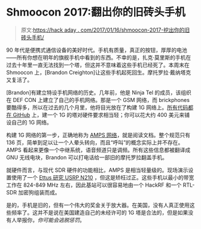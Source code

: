 # Shmoocon 2017:翻出你的旧砖头手机

> 原文:[https://hack aday . com/2017/01/16/shmoocon-2017-挖出你的旧砖头手机/](https://hackaday.com/2017/01/16/shmoocon-2017-dig-out-your-old-brick-phone/)

90 年代是便携式通信设备的美好时代。手机有质量，真正的按钮，厚厚的电池——所有你想在明年的旗舰手机中看到的东西。不幸的是，扎克·莫里斯的手机在过去十年里一直无法找到一个塔，但这并不意味着这些手机已经死了。本周末在 Shmoocon 上，[Brandon Creighton]让这些手机起死回生。摩托罗拉·戴纳塔克又复活了。

[Brandon]有建立特设手机网络的历史。几年前，他是 Ninja Tel 的成员，该组织在 DEF CON 上建立了自己的手机网络。那是一个 GSM 网络，而 brickphones 要酷得多，所以在过去的几个月里，他将目光放在了构建 1G 网络上。[所有代码都在 GitHub](https://github.com/unsynchronized/gr-amps) 上，建一个 1G 的塔对硬件要求相当轻；你可以花大约 400 美元来铺设自己的 1G 网络。

构建 1G 网络的第一步，正确地称为 [AMPS 网络](https://en.wikipedia.org/wiki/Advanced_Mobile_Phone_System)，就是阅读文档。整个规范只有 136 页，简单到足以让一个人晕头转向，而且“呼叫”的概念实际上并不存在。AMPS 看起来更像一个中继系统，语音频道只是调频。所有这些信息都被翻译成 GNU 无线电块，Brandon 可以打电话给一部旧的摩托罗拉翻盖手机。

就硬件而言，与现代 SDR 硬件的功能相比，AMPS 是相当轻量级的。现场演示设置使用了一个 [Ettus 研究 USRP N210](https://www.ettus.com/product/details/UN210-KIT) ，但这是矫枉过正。这些手机以最小的带宽工作在 824-849 MHz 左右，因此基站可以很容易地由一个 HackRF 和一个 RTL-SDR 加密狗组装而成。

是的，手机是旧的，但有一个伟大的奖金关于放大器。在美国，没有人真正使用这些频率了。这并不是说在美国建造自己的未经许可的 1G 塔是合法的，但是如果没有人举报你，*你可能会逃脱惩罚*。